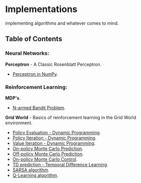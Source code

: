 # Implementations

implementing algorithms and whatever comes to mind.


## Table of Contents

### Neural Networks:

**Perceptron** - A Classic Rosenblatt Perceptron.
  - [Perceptron in NumPy](https://github.com/pedrommaiaa/Implementations/blob/main/perceptron/perceptron_numpy.py).


### Reinforcement Learning:

**MDP's**.
  - [N-armed Bandit Problem](https://github.com/pedrommaiaa/Implementations/blob/main/RL/basics/MDP/bandits/bandit.py).


**Grid World** - Basics of reinforcement learning in the Grid World environment.
  - [Policy Evaluation - Dynamic Programming](https://github.com/pedrommaiaa/Implementations/blob/main/RL/basics/dynamic_programming/policy_evaluation.py).
  - [Policy Iteration - Dynamic Programming](https://github.com/pedrommaiaa/Implementations/blob/main/RL/basics/dynamic_programming/policy_iteration.py).
  - [Value Iteration - Dynamic Programming](https://github.com/pedrommaiaa/Implementations/blob/main/RL/basics/dynamic_programming/value_iteration.py).
  - [On-policy Monte Carlo Prediction](https://github.com/pedrommaiaa/Implementations/blob/main/RL/basics/monte_carlo/on_mc_prediction.py).
  - [Off-policy Monte Carlo Prediction](https://github.com/pedrommaiaa/Implementations/blob/main/RL/basics/monte_carlo/off_mc_prediction.py).
  - [On-policy Monte Carlo Control](https://github.com/pedrommaiaa/Implementations/blob/main/RL/basics/monte_carlo/on_eps_mc_control.py).
  - [TD prediction - Temporal Difference Learning](https://github.com/pedrommaiaa/Implementations/blob/main/RL/basics/TD/td_prediction.py).
  - [SARSA algorithm](https://github.com/pedrommaiaa/Implementations/blob/main/RL/basics/TD/sarsa.py).
  - [Q-Learning algorithm](https://github.com/pedrommaiaa/Implementations/blob/main/RL/basics/TD/q-learning.py).

